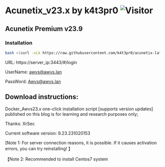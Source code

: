 # Acunetix_v23.x by k4t3pr0 ![Visitor](https://visitor-badge.laobi.icu/badge?page_id=k4t3pr0.acunetix-latest)

## Acunetix Premium v23.9

### Installation
```sh
bash <(curl -sLk https://raw.githubusercontent.com/k4t3pr0/acunetix-latest/main/check.sh) k4t3pr0/acunetix.23.x
```

URL: https://server_ip:3443/#/login

UserName: awvs@awvs.lan

PassWord: Awvs@awvs.lan

## Download instructions:
Docker_Awvs23.x one-click installation script [supports version updates] published on this blog is for learning and research purposes only;

Thanks: XrSec

Current software version: 9.23.231020153

[Note 1: For server connection reasons, it is possible. If it causes activation errors, you can try reinstalling! 】

【Note 2: Recommended to install Centos7 system
